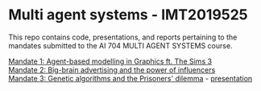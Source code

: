 # Multi agent systems - IMT2019525
This repo contains code, presentations, and reports pertaining to the mandates submitted to the AI 704 MULTI AGENT SYSTEMS course.

[Mandate 1: Agent-based modelling in Graphics ft. The Sims 3](./mandate-1/)  
[Mandate 2: Big-brain advertising and the power of influencers](./mandate-2/)  
[Mandate 3: Genetic algorithms and the Prisoners' dilemma](./mandate-3/) - [presentation](https://www.youtube.com/watch?v=zmZgRbg3ZhI)

